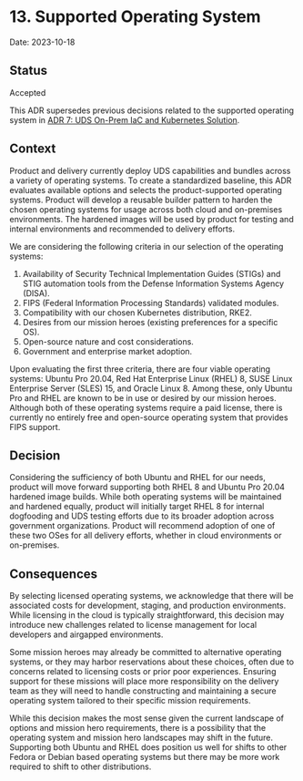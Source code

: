 # 13. Supported Operating System

Date: 2023-10-18

## Status

Accepted

This ADR supersedes previous decisions related to the supported operating system in [ADR 7: UDS On-Prem IaC and Kubernetes Solution](0007-uds-on-prem-iac-and-kubernetes-solution.md).

## Context

Product and delivery currently deploy UDS capabilities and bundles across a variety of operating systems. To create a standardized baseline, this ADR evaluates available options and selects the product-supported operating systems. Product will develop a reusable builder pattern to harden the chosen operating systems for usage across both cloud and on-premises environments. The hardened images will be used by product for testing and internal environments and recommended to delivery efforts.

We are considering the following criteria in our selection of the operating systems:
1. Availability of Security Technical Implementation Guides (STIGs) and STIG automation tools from the Defense Information Systems Agency (DISA).
2. FIPS (Federal Information Processing Standards) validated modules.
3. Compatibility with our chosen Kubernetes distribution, RKE2.
4. Desires from our mission heroes (existing preferences for a specific OS).
5. Open-source nature and cost considerations.
6. Government and enterprise market adoption.

Upon evaluating the first three criteria, there are four viable operating systems: Ubuntu Pro 20.04, Red Hat Enterprise Linux (RHEL) 8, SUSE Linux Enterprise Server (SLES) 15, and Oracle Linux 8. Among these, only Ubuntu Pro and RHEL are known to be in use or desired by our mission heroes. Although both of these operating systems require a paid license, there is currently no entirely free and open-source operating system that provides FIPS support.

## Decision

Considering the sufficiency of both Ubuntu and RHEL for our needs, product will move forward supporting both RHEL 8 and Ubuntu Pro 20.04 hardened image builds. While both operating systems will be maintained and hardened equally, product will initially target RHEL 8 for internal dogfooding and UDS testing efforts due to its broader adoption across government organizations. Product will recommend adoption of one of these two OSes for all delivery efforts, whether in cloud environments or on-premises.

## Consequences

By selecting licensed operating systems, we acknowledge that there will be associated costs for development, staging, and production environments. While licensing in the cloud is typically straightforward, this decision may introduce new challenges related to license management for local developers and airgapped environments.

Some mission heroes may already be committed to alternative operating systems, or they may harbor reservations about these choices, often due to concerns related to licensing costs or prior poor experiences. Ensuring support for these missions will place more responsibility on the delivery team as they will need to handle constructing and maintaining a secure operating system tailored to their specific mission requirements.

While this decision makes the most sense given the current landscape of options and mission hero requirements, there is a possibility that the operating system and mission hero landscapes may shift in the future. Supporting both Ubuntu and RHEL does position us well for shifts to other Fedora or Debian based operating systems but there may be more work required to shift to other distributions.
